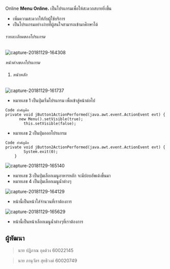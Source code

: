 Online
**Menu Online.** เป็นโปรแกรมเพื่อให้สะดวกสบายยิ่งขึ้น
- เพิ่มความสะดวกให้กับผู้ใช้บริการ
- เป็นโปรแกรมอย่างง่ายที่ผู้สนใจสามารถเข้ามาศึกษาได้
###### รายละเอียดของโปรแกรม
![capture-20181129-164308](https://user-images.githubusercontent.com/45420213/49213020-ec316f80-f3f5-11e8-8fcf-d42ae7b1b84e.png)

*หน้าต่างของโปรแกรม*
1. ###### หน้าหลัก
![capture-20181129-161737](https://user-images.githubusercontent.com/45420213/49213037-f6536e00-f3f5-11e8-804f-82aaa7b1f5af.png)

- หมายเลข 1 เป็นปุ่มเริ่มโปรแกรม เพื่อเข้าสู่หน้าต่อไป

```
Code สำคัญคือ
private void jButton1ActionPerformed(java.awt.event.ActionEvent evt) {                                         
      new Menu().setVisible(true);
        this.setVisible(false);
```

- หมายเลข 2 เป็นปุ่มออกโปรแกรม

```
Code สำคัญคือ
private void jButton2ActionPerformed(java.awt.event.ActionEvent evt) {                                         
        System.exit(0);
    }
```


![capture-20181129-165140](https://user-images.githubusercontent.com/45420213/49213896-ee94c900-f3f7-11e8-9fd0-e88b47066715.png)

- หมายเลข 3 เป็นปุ่มเลือกเมนูอาหารหลัก จะมีปอบอัพเด้งขึ้นมา
- หมายเลข 4 เป็นปุ่มเลือกเมนูน้ำต่างๆ

![capture-20181129-164129](https://user-images.githubusercontent.com/45420213/49214020-46cbcb00-f3f8-11e8-8c42-888434663239.png)

- หน้านี้เป็นหน้าใส่จำนวนที่เราต้องการ

![capture-20181129-165629](https://user-images.githubusercontent.com/45420213/49214126-8397c200-f3f8-11e8-83ab-f325e5bcf668.png)

- หน้านี้เป็นหน้าเลือกเมนูน้ำต่างๆที่เราต้องการ
## ผู้พัฒนา
> นาย ปฏิภาณ อุดด้วง   60022145

> นาย ภานุวัตร สุทธิวงค์   60020749
